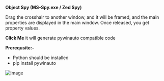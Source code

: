 **Object Spy (MS-Spy.exe / Zed Spy)**

Drag the crosshair to another window, and it will be framed, and the main properties are displayed in the main window. Once released, you get property values.

**Click Me** 
it will generate pywinauto compatible code

**Prerequsite:-**
- Python should be installed
- pip install pywinauto

![image](https://user-images.githubusercontent.com/48948089/216432008-9fe91eb1-6a68-4211-8873-fedf65974105.png)



